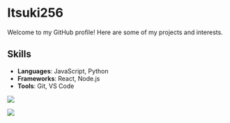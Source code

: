 # Itsuki256

Welcome to my GitHub profile! Here are some of my projects and interests.

## Skills

- **Languages**: JavaScript, Python
- **Frameworks**: React, Node.js
- **Tools**: Git, VS Code
  
![](https://github-readme-stats.vercel.app/api/top-langs?username=Itsuki0016&show_icons=true&locale=en&layout=compact)

![](https://skillicons.dev/icons?i=vim,js,typescript,python,nodejs,react,linux)
